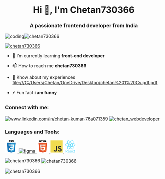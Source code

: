 <h1 align="center">Hi 👋, I'm Chetan730366</h1>
<h3 align="center">A passionate frontend developer from India</h3>
<img alin="right" alt="coding" widh="200"
    src="https://media.giphy.com/media/v1.Y2lkPTc5MGI3NjExbHphOGRkcDc4dnQ2bWR4NnBqeHNiZXNsNmFqOTlseWcxMW83OHNldSZlcD12MV9naWZzX3NlYXJjaCZjdD1n/bGgsc5mWoryfgKBx1u/giphy.gif"
    <p align="left"> <img
    src="https://komarev.com/ghpvc/?username=chetan730366&label=Profile%20views&color=0e75b6&style=flat"
    alt="chetan730366" /> </p>

<p align="left"> <a href="https://github.com/ryo-ma/github-profile-trophy"><img
            src="https://github-profile-trophy.vercel.app/?username=chetan730366" alt="chetan730366" /></a> </p>

- 🌱 I’m currently learning **front-end developer**

- 📫 How to reach me **chetan730366**

- 📄 Know about my experiences
[file:///C:/Users/Chetan/OneDrive/Desktop/chetan%201%20Cv.pdf.pdf](file:///C:/Users/Chetan/OneDrive/Desktop/chetan%201%20Cv.pdf.pdf)

- ⚡ Fun fact **i am funny**

<h3 align="left">Connect with me:</h3>
<p align="left">
    <a href="https://linkedin.com/in/www.linkedin.com/in/chetan-kumar-76a071359" target="blank"><img align="center"
            src="https://raw.githubusercontent.com/rahuldkjain/github-profile-readme-generator/master/src/images/icons/Social/linked-in-alt.svg"
            alt="www.linkedin.com/in/chetan-kumar-76a071359" height="30" width="40" /></a>
    <a href="https://instagram.com/chetan_webdeveloper" target="blank"><img align="center"
            src="https://raw.githubusercontent.com/rahuldkjain/github-profile-readme-generator/master/src/images/icons/Social/instagram.svg"
            alt="chetan_webdeveloper" height="30" width="40" /></a>
</p>

<h3 align="left">Languages and Tools:</h3>
<p align="left"> <a href="https://www.w3schools.com/css/" target="_blank" rel="noreferrer"> <img
            src="https://raw.githubusercontent.com/devicons/devicon/master/icons/css3/css3-original-wordmark.svg"
            alt="css3" width="40" height="40" /> </a> <a href="https://www.figma.com/" target="_blank" rel="noreferrer">
        <img src="https://www.vectorlogo.zone/logos/figma/figma-icon.svg" alt="figma" width="40" height="40" /> </a> <a
        href="https://www.w3.org/html/" target="_blank" rel="noreferrer"> <img
            src="https://raw.githubusercontent.com/devicons/devicon/master/icons/html5/html5-original-wordmark.svg"
            alt="html5" width="40" height="40" /> </a> <a href="https://developer.mozilla.org/en-US/docs/Web/JavaScript"
        target="_blank" rel="noreferrer"> <img
            src="https://raw.githubusercontent.com/devicons/devicon/master/icons/javascript/javascript-original.svg"
            alt="javascript" width="40" height="40" /> </a> <a href="https://reactjs.org/" target="_blank"
        rel="noreferrer"> <img
            src="https://raw.githubusercontent.com/devicons/devicon/master/icons/react/react-original-wordmark.svg"
            alt="react" width="40" height="40" /> </a> </p>

<p><img align="left"
        src="https://github-readme-stats.vercel.app/api/top-langs?username=chetan730366&show_icons=true&locale=en&layout=compact"
        alt="chetan730366" /></p>

<p>&nbsp;<img align="center"
        src="https://github-readme-stats.vercel.app/api?username=chetan730366&show_icons=true&locale=en"
        alt="chetan730366" /></p>

<p><img align="center" src="https://github-readme-streak-stats.herokuapp.com/?user=chetan730366&" alt="chetan730366" />
</p>
